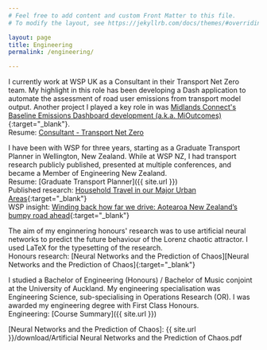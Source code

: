 ```yaml
---
# Feel free to add content and custom Front Matter to this file.
# To modify the layout, see https://jekyllrb.com/docs/themes/#overriding-theme-defaults

layout: page
title: Engineering
permalink: /engineering/

---
```


I currently work at WSP UK as a Consultant in their Transport Net Zero team. My highlight in this role has been developing a Dash application to automate the assessment of road user emissions from transport model output. Another project I played a key role in was [Midlands Connect's Baseline Emissions Dashboard development (a.k.a. MiOutcomes)][Midlands Connect Baseline Emissions Dashboard]{:target="_blank"}. \
Resume: [Consultant - Transport Net Zero][Resume: Consultant - Transport Net Zero]

I have been with WSP for three years, starting as a Graduate Transport Planner in Wellington, New Zealand. While at WSP NZ, I had transport research publicly published, presented at multiple conferences, and became a Member of Engineering New Zealand.\
Resume: [Graduate Transport Planner]({{ site.url }})\
Published research: [Household Travel in our Major Urban Areas](https://nzta.govt.nz/resources/household-travel-in-our-major-urban-areas){:target="_blank"}\
WSP insight: [Winding back how far we drive: Aotearoa New Zealand’s bumpy road ahead](https://www.wsp.com/en-nz/insights/winding-back-how-far-we-drive){:target="_blank"}

The aim of my enginnering honours' research was to use artificial neural networks to predict the future behaviour of the Lorenz chaotic attractor. I used LaTeX for the typesetting of the research.\
Honours research: [Neural Networks and the Prediction of Chaos][Neural Networks and the Prediction of Chaos]{:target="_blank"}

I studied a Bachelor of Engineering (Honours) / Bachelor of Music conjoint at the University of Auckland. My engineering specialisation was Engineering Science, sub-specialising in Operations Research (OR). I was awarded my engineering degree with First Class Honours.\
Engineering: [Course Summary]({{ site.url }})

[Midlands Connect Baseline Emissions Dashboard]: https://www.midlandsconnect.uk/projects/data/
[Resume: Consultant - Transport Net Zero]: {{site.url}}
[Neural Networks and the Prediction of Chaos]: {{ site.url }}/download/Artificial Neural Networks and the Prediction of Chaos.pdf
